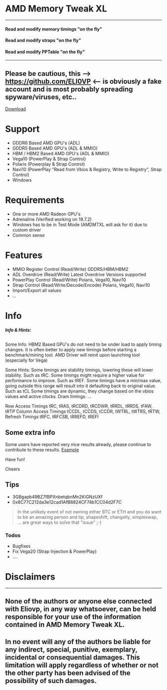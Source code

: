 # AMD Memory Tweak XL
---
#### Read and modify memory timings "on the fly"
#### Read and modify straps "on the fly"
#### Read and modify PPTable "on the fly"
---

## Please be cautious, this --> https://github.com/ELI0VP <-- is obviously a fake account and is most probably spreading spyware/viruses, etc..

[Download](https://github.com/Eliovp/AMDMemoryTweakXL/releases/latest)

# Support

  - GDDR6 Based AMD GPU's (ADL)
  - GDDR5 Based AMD GPU's (ADL & MMIO) 
  - HBM / HBM2 Based AMD GPU's (ADL & MMIO)
  - Vega10 (PowerPlay & Strap Control)
  - Polaris (Powerplay & Strap Control)
  - Navi10 (PowerPlay "Read from Vbios & Registry, Write to Registry", Strap Control)
  - Windows

# Requirements

  - One or more AMD Radeon GPU's
  - Adrenaline (Verified working on 19.7.2)
  - Windows has to be in Test Mode (AMDMTXL will ask for it) due to custom driver
  - Common sense
  
# Features

  - MMIO Register Control (Read/Write) GDDR5/HBM/HBM2
  - ADL Overdrive (Read/Write) Latest Overdrive Versions supported
  - PowerPlay Control (Read/Write) Polaris, Vega10, Navi10
  - Strap Control (Read/Write/Decode/Encode) Polaris, Vega10, Navi10
  - Import/Export all values
  - ...

# Info

##### Info & Hints:
##

Some Info:
HBM2 Based GPU's do not need to be under load to apply timing changes.
It is often better to apply new timings before starting a benchmark/mining tool.
AMD Driver will reinit upon launching tool (especially for Vega)

Some Hints: 
Some timings are stability timings, lowering these will lower stability. Such as tRC.
Some timings might require a higher value for performance to improve. Such as tREF.
Some timings have a min/max value, going outside this range will result into it defaulting back to original value. Such as tCL
Some timings are dynamic, they change based on the vbios values and active clocks. Dram timings.
...

Row Access Timings tRC, tRAS, tRCDRD, tRCDWR, tRRDL, tRRDS, tFAW, tRTP
Column Access Timings tCCDL, tCCDS, tCCDR, tWTRL, tWTRS, tRTW,
Refresh Timings tRFC, tRFCSB, tRREFD, tREFI

## Some extra info

Some users have reported very nice results already, please continue to contribute to these results.
[Example](https://bitcointalk.org/index.php?topic=5123724)

Have fun!

Cheers


## Tips
- 3GBgapb49BZ7fBPXnbetqbnMn2KiGNzUXf
- 0x8C77C212da3e12cad1AfB8824CF74b1CC04d2F7C
  
> In the unlikely event of not owning either BTC or ETH and you do want to be an amazing person and tip,
> shapeshift, changelly, simpleswap, ... are great ways to solve that "issue" ;-)

### Todos

 - Bugfixes
 - Fix Vega20 (Strap Injection & PowerPlay)
 - ....

# Disclaimers
----
## None of the authors or anyone else connected with Eliovp, in any way whatsoever, can be held responsible for your use of the information contained in AMD Memory Tweak XL.
## In no event will any of the authors be liable for any indirect, special, punitive, exemplary, incidental or consequential damages. This limitation will apply regardless of whether or not the other party has been advised of the possibility of such damages.
